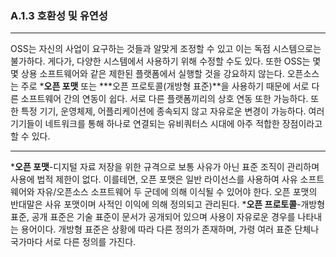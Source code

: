 ### A.1.3 호환성 및 유연성

---

OSS는 자신의 사업이 요구하는 것들과 알맞게 조정할 수 있고 이는 독점 시스템으로는 불가하다. 게다가, 다양한 시스템에서 사용하기 위해 수정할 수도 있다. 또한 OSS는 몇몇 상용 소프트웨어와 같은 제한된 플랫폼에서 실행할 것을 강요하지 않는다. 오픈소스는 주로 ***오픈 포맷** 또는 ***오픈 프로토콜(개방형 표준)**을 사용하기 때문에 서로 다른 소프트웨어 간의 연동이 쉽다. 서로 다른 플랫폼끼리의 상호 연동 또한 가능하다. 또한 특정 기기, 운영체제, 어플리케이션에 종속되지 않고 자유로운 변경이 가능하다. 여러 기기들이 네트워크를 통해 하나로 연결되는 유비쿼터스 시대에 아주 적합한 장점이라고 할 수 있다.

---

***오픈 포맷**-디지털 자료 저장을 위한 규격으로 보통 사유가 아닌 표준 조직이 관리하며 사용에 법적 제한이 없다. 이를테면, 오픈 포맷은 일반 라이선스를 사용하여 사유 소프트웨어와 자유/오픈소스 소프트웨어 두 군데에 의해 이식될 수 있어야 한다. 오픈 포맷의 반대말은 사유 포맷이며 사적인 이익에 의해 정의되고 관리된다.
***오픈 프로토콜**-개방형 표준, 공개 표준은 기술 표준이 문서가 공개되어 있으며 사용이 자유로운 경우를 나타내는 용어이다. 개방형 표준은 상황에 따라 다른 정의가 존재하며, 가령 여러 표준 단체나 국가마다 서로 다른 정의를 가진다.
